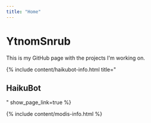 ```yaml
---
title: "Home"
---
```


<script type="application/ld+json">
    {
    "@context": "https://schema.org",
    "@type": "Organization",
    "url": "/",
    "logo": "/assets/favicon/android-chrome-512x512.png"
    }
</script>

# YtnomSnrub

This is my GitHub page with the projects I'm working on.

{% include content/haikubot-info.html title="<h2>HaikuBot</h2>" show_page_link=true %}

{% include content/modis-info.html %}


